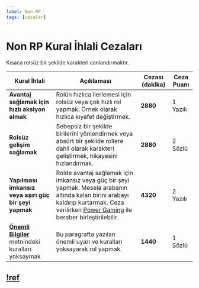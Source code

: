 ```yaml
---
label: Non RP
tags: [cezalar]
---
```


# Non RP Kural İhlali Cezaları

Kısaca rolsüz bir şekilde karakteri canlandırmaktır.

| Kural İhlali                                                                                                  | Açıklaması                                                                                                                                                                                                                              | Cezası (dakika) | Ceza Puanı |
| ------------------------------------------------------------------------------------------------------------- | --------------------------------------------------------------------------------------------------------------------------------------------------------------------------------------------------------------------------------------- | --------------- | ---------- |
| **Avantaj sağlamak için hızlı aksiyon almak**                                                                 | Rolün hızlıca ilerlemesi için rolsüz veya çok hızlı rol yapmak. Örnek olarak hızlıca kıyafet değiştirmek.                                                                                                                               | **2880**        | 1 Yazılı   |
| **Rolsüz gelişim sağlamak**                                                                                   | Sebepsiz bir şekilde birilerini yönlendirmek veya absürt bir şekilde rollere dahil olarak karakteri geliştirmek, hikayesini hızlandırmak.                                                                                               | **2880**        | 2 Sözlü    |
| **Yapılması imkansız veya aşırı güç bir şeyi yapmak**                                                         | Rolde avantaj sağlamak için imkansız veya güç bir şeyi yapmak. Mesela arabanın altında kalan birini arabayı kaldırıp kurtarmak. Ceza verilirken [Power Gaming](/punishments/terminology/power-gaming.md) ile beraber birleştirilebilir. | **4320**        | 2 Yazılı   |
| **[Önemli Bilgiler](/rules/#sunucu-ve-rp-hakk%C4%B1nda-%C3%B6nemli-bilgiler)** metnindeki kuralları yoksaymak | Bu paragrafta yazılan önemli uyarı ve kuralları yoksayarak rol yapmak.                                                                                                                                                                  | **1440**        | 1 Sözlü    |

## [!ref](/rules/terminology/non-rp.md)
